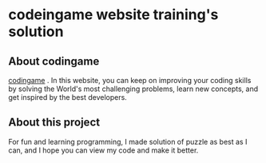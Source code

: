 # codeingame website training's solution

## About codingame

[codingame](www.codingame.com) . In this website,   you can keep on improving your coding skills by solving the World's most challenging problems, learn new concepts, and get inspired by the best developers.

## About this project

For fun and learning programming, I made solution of puzzle as best as I can, and I hope you can view my code and make it better.

